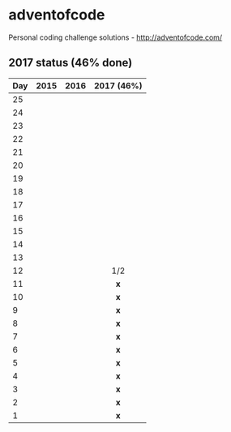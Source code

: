 # adventofcode
Personal coding challenge solutions - http://adventofcode.com/

## 2017 status (46% done)
| Day | 2015 | 2016 | 2017 (46%) |
|-----|:----:|:----:|:----------:|
| 25  |      |      |            |
| 24  |      |      |            |
| 23  |      |      |            |
| 22  |      |      |            |
| 21  |      |      |            |
| 20  |      |      |            |
| 19  |      |      |            |
| 18  |      |      |            |
| 17  |      |      |            |
| 16  |      |      |            |
| 15  |      |      |            |
| 14  |      |      |            |
| 13  |      |      |            |
| 12  |      |      |    1/2     |
| 11  |      |      |   **x**    |
| 10  |      |      |   **x**    |
| 9   |      |      |   **x**    |
| 8   |      |      |   **x**    |
| 7   |      |      |   **x**    |
| 6   |      |      |   **x**    |
| 5   |      |      |   **x**    |
| 4   |      |      |   **x**    |
| 3   |      |      |   **x**    |
| 2   |      |      |   **x**    |
| 1   |      |      |   **x**    |
